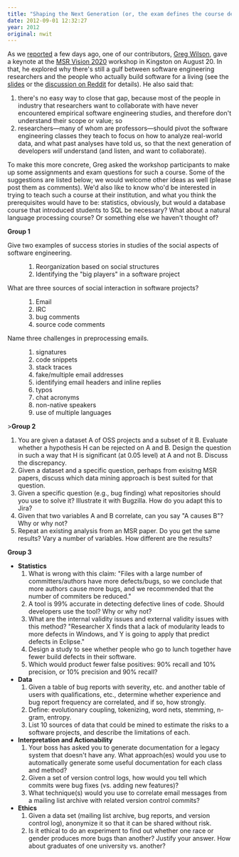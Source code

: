 ```yaml
---
title: "Shaping the Next Generation (or, the exam defines the course defines the discipline)"
date: 2012-09-01 12:32:27
year: 2012
original: nwit
---
```

<p>As we <a href="/?p=407">reported</a> a few days ago, one of our contributors, <a href="http://www.third-bit.com">Greg Wilson</a>, gave a keynote at the <a href="http://msrcanada.org/msrvision2020/">MSR Vision 2020</a> workshop in Kingston on August 20. In that, he explored why there's still a gulf between software engineering researchers and the people who actually build software for a living (see the <a href="http://www.slideshare.net/gvwilson/two-solitudes">slides</a> or the <a href="http://www.reddit.com/r/programming/comments/yw9ra/greg_wilsons_brilliant_slides_about_the/">discussion on Reddit</a> for details). He also said that:</p>
<ol>
	<li>there's no easy way to close that gap, because most of the people in industry that researchers want to collaborate with have never encountered empirical software engineering studies, and therefore don't understand their scope or value; so</li>
	<li>researchers&mdash;many of whom are professors&mdash;should pivot the software engineering classes they teach to focus on how to analyze real-world data, and what past analyses have told us, so that the next generation of developers <em>will</em> understand (and listen, and want to collaborate).</li>
</ol>
<p>To make this more concrete, Greg asked the workshop participants to make up some assignments and exam questions for such a course. Some of the suggestions are listed below; we would welcome other ideas as well (please post them as comments). We'd also like to know who'd be interested in trying to teach such a course at their institution, and what you think the prerequisites would have to be: statistics, obviously, but would a database course that introduced students to SQL be necessary? What about a natural language processing course? Or something else we haven't thought of?</p>
<p><strong>Group 1</strong></p>
<dl><dt>Give two examples of success stories in studies of the social aspects of software engineering.</dt><dd>
<ol>
	<li>Reorganization based on social structures</li>
	<li>Identifying the "big players" in a software project</li>
</ol>
</dd><dt>What are three sources of social interaction in software projects?</dt><dd>
<ol>
	<li>Email</li>
	<li>IRC</li>
	<li>bug comments</li>
	<li>source code comments</li>
</ol>
</dd><dt>Name three challenges in preprocessing emails.</dt><dd>
<ol>
	<li>signatures</li>
	<li>code snippets</li>
	<li>stack traces</li>
	<li>fake/multiple email addresses</li>
	<li>identifying email headers and inline replies</li>
	<li>typos</li>
	<li>chat acronyms</li>
	<li>non-native speakers</li>
	<li>use of multiple languages</li>
</ol>
</dd></dl
<p>><strong>Group 2</strong></p>
<ol>
	<li>You are given a dataset A of OSS projects and a subset of it B. Evaluate whether a hypothesis H can be rejected on A and B. Design the question in such a way that H is significant (at 0.05 level) at A and not B. Discuss the discrepancy.</li>
	<li>Given a dataset and a specific question, perhaps from exisitng MSR papers, discuss which data mining approach is best suited for that question.</li>
	<li>Given a specific question (e.g., bug finding) what repositories should you use to solve it? Illustrate it with Bugzilla. How do you adapt this to Jira?</li>
	<li>Given that two variables A and B correlate, can you say "A causes B"? Why or why not?</li>
	<li>Repeat an existing analysis from an MSR paper. Do you get the same results? Vary a number of variables. How different are the results?</li>
</ol>
<p><strong>Group 3</strong></p>
<ul>
	<li><strong>Statistics</strong>
<ol>
	<li>What is wrong with this claim: "Files with a large number of committers/authors have more defects/bugs, so we conclude that more authors cause more bugs, and we recommended that the number of commiters be reduced."</li>
	<li>A tool is 99% accurate in detecting defective lines of code. Should developers use the tool? Why or why not?</li>
	<li>What are the internal validity issues and external validity issues with this method? "Researcher X finds that a lack of modularity leads to more defects in Windows, and Y is going to apply that predict defects in Eclipse."</li>
	<li>Design a study to see whether people who go to lunch together have fewer build defects in their software.</li>
	<li>Which would product fewer false positives: 90% recall and 10% precision, or 10% precision and 90% recall?</li>
</ol>
</li>
	<li><strong>Data</strong>
<ol>
	<li>Given a table of bug reports with severity, etc. and another table of users with qualifications, etc., determine whether experience and bug report frequency are correlated, and if so, how strongly.</li>
	<li>Define: evolutionary coupling, tokenizing, word nets, stemming, n-gram, entropy.</li>
	<li>List 10 sources of data that could be mined to estimate the risks to a software projects, and describe the limitations of each.</li>
</ol>
</li>
	<li><strong>Interpretation and Actionability</strong>
<ol>
	<li>Your boss has asked you to generate documentation for a legacy system that doesn't have any. What approach(es) would you use to automatically generate some useful documentation for each class and method?</li>
	<li>Given a set of version control logs, how would you tell which commits were bug fixes (vs. adding new features)?</li>
	<li>What technique(s) would you use to correlate email messages from a mailing list archive with related version control commits?</li>
</ol>
</li>
	<li><strong>Ethics</strong>
<ol>
	<li>Given a data set (mailing list archive, bug reports, and version control log), anonymize it so that it can be shared without risk.</li>
	<li>Is it ethical to do an experiment to find out whether one race or gender produces more bugs than another? Justify your answer. How about graduates of one university vs. another?</li>
</ol>
</li>
</ul>
